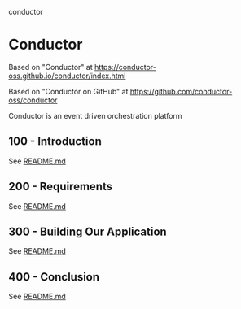 conductor
# Conductor

Based on "Conductor" at https://conductor-oss.github.io/conductor/index.html

Based on "Conductor on GitHub" at https://github.com/conductor-oss/conductor

Conductor is an event driven orchestration platform

## 100 - Introduction

See [README.md](./100/README.md)

## 200 - Requirements

See [README.md](./200/README.md)

## 300 - Building Our Application

See [README.md](./300/README.md)

## 400 - Conclusion

See [README.md](./400/README.md)

